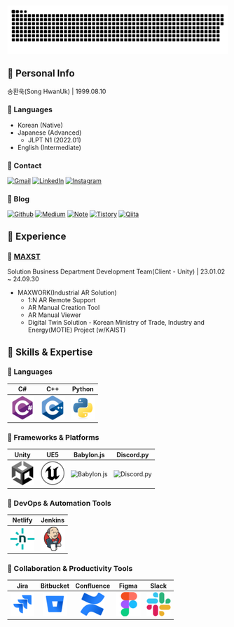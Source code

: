 <p align="center">
 <img width="1000" src="Assets/github-snake.svg" alt="snake"/>
</p>

## 🔻 Personal Info
송환욱(Song HwanUk) | 1999.08.10

### 📄 Languages
- Korean (Native)
- Japanese (Advanced)
  - JLPT N1 (2022.01)
- English (Intermediate)

### 📄 Contact
[![Gmail](https://img.shields.io/badge/olgaphila40@gmail.com-EA4335?style=for-the-badge&logo=gmail&logoColor=white)](mailto:olgaphila40@gmail.com)
[![LinkedIn](https://img.shields.io/badge/linkedin-0A66C2?style=for-the-badge&logo=linkedin&logoColor=white)](https://www.linkedin.com/in/hwanuk-song-6781092b0/)
[![Instagram](https://img.shields.io/badge/instagram-E4405F?style=for-the-badge&logo=instagram&logoColor=white)](https://www.instagram.com/ra._15ux/)

### 📄 Blog
[![Github](https://img.shields.io/badge/github-181717?style=for-the-badge&logo=github&logoColor=white)](https://github.com/Ugee0810)
[![Medium](https://img.shields.io/badge/Medium(EN)-12100E?style=for-the-badge&logo=medium&logoColor=white)](https://medium.com/@olgaphila40)
[![Note](https://img.shields.io/badge/Note(jp)-FFFFFF?style=for-the-badge&logo=Note&logoColor=white)](https://note.com/ugee/)
[![Tistory](https://img.shields.io/badge/tistory(kr)-f1631b?style=for-the-badge&logo=tistory&logoColor=white)](https://sugar0810.tistory.com/)
[![Qiita](https://img.shields.io/badge/qiita(jp)-55C500?style=for-the-badge&logo=qiita&logoColor=white)](https://qiita.com/sugar0810)

## 🔻 Experience
### 📄 [MAXST](https://maxst.com/)
Solution Business Department Development Team(Client - Unity) | 23.01.02 ~ 24.09.30
- MAXWORK(Industrial AR Solution)
  - 1:N AR Remote Support
  - AR Manual Creation Tool
  - AR Manual Viewer
  - Digital Twin Solution - Korean Ministry of Trade, Industry and Energy(MOTIE) Project (w/KAIST)‬

## 🔻 Skills & Expertise
### 📄 Languages
| C# | C++ | Python |
|:---:|:---:|:---:|
| <img src="https://github.com/devicons/devicon/blob/master/icons/csharp/csharp-original.svg" title="C#" alt="C#" width="55" height="55"/> | <img src="https://github.com/devicons/devicon/blob/master/icons/cplusplus/cplusplus-original.svg" title="C++" alt="C++" width="55" height="55"/> | <img src="https://github.com/devicons/devicon/blob/master/icons/python/python-original.svg" title="Python" alt="Python" width="55" height="55"/> |

### 📄 Frameworks & Platforms
| Unity | UE5 | Babylon.js | Discord.py |
|:---:|:---:|:---:|:---:|
| <img src="https://github.com/devicons/devicon/blob/master/icons/unity/unity-original.svg" title="Unity" alt="Unity" width="55" height="55"/> | <img src="https://github.com/devicons/devicon/blob/master/icons/unrealengine/unrealengine-original.svg" title="UE5" alt="UE5" width="55" height="55"/> | <img src="https://upload.wikimedia.org/wikipedia/commons/8/8e/Babylon_logo_v4.svg" title="Babylon.js" alt="Babylon.js" width="55" height="55"/> | <img src="https://i.imgur.com/RPrw70n.png" title="Discord.py" alt="Discord.py" width="55" height="55"/> |

### 📄 DevOps & Automation Tools
| Netlify | Jenkins |
|:---:|:---:|
| <img src="https://github.com/devicons/devicon/blob/master/icons/netlify/netlify-original.svg" title="Netlify" alt="Netlify" width="55" height="55"/> | <img src="https://github.com/devicons/devicon/blob/master/icons/jenkins/jenkins-original.svg" title="Jenkins" alt="Jenkins" width="55" height="55"/> |

### 📄 Collaboration & Productivity Tools
| Jira | Bitbucket | Confluence | Figma | Slack |
|:---:|:---:|:---:|:---:|:---:|
| <img src="https://github.com/devicons/devicon/blob/master/icons/jira/jira-original.svg" title="Jira" alt="Jira" width="55" height="55"/> | <img src="https://github.com/devicons/devicon/blob/master/icons/bitbucket/bitbucket-original.svg" title="Bitbucket" alt="Bitbucket" width="55" height="55"/> | <img src="https://github.com/devicons/devicon/blob/master/icons/confluence/confluence-original.svg" title="Confluence" alt="Confluence" width="55" height="55"/> | <img src="https://github.com/devicons/devicon/blob/master/icons/figma/figma-original.svg" title="Figma" alt="Figma" width="55" height="55"/> | <img src="https://github.com/devicons/devicon/blob/master/icons/slack/slack-original.svg" title="Slack" alt="Slack" width="55" height="55"/> |
